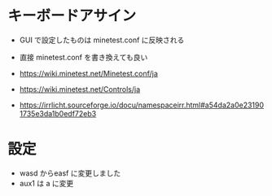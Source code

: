 
# キーボードアサイン

- GUI で設定したものは minetest.conf に反映される
- 直接 minetest.conf を書き換えても良い

- https://wiki.minetest.net/Minetest.conf/ja
- https://wiki.minetest.net/Controls/ja
- https://irrlicht.sourceforge.io/docu/namespaceirr.html#a54da2a0e231901735e3da1b0edf72eb3

# 設定
- wasd からeasf に変更しました
- aux1 は a に変更

